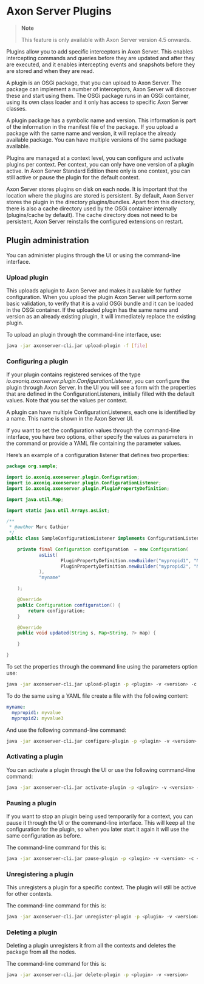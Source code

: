 # Axon Server Plugins
> **Note**
>
> This feature is only available with Axon Server version 4.5 onwards.
>
Plugins allow you to add specific interceptors in Axon Server. This enables intercepting commands and queries before they are updated and after they are executed, and it enables intercepting events and snapshots before they are stored and when they are read.

A plugin is an OSGi package, that you can upload to Axon Server. The package can implement a number of interceptors, Axon Server will discover these and start using them. The OSGi package runs in an OSGi container, using its own class loader and it only has access to specific Axon Server classes.

A plugin package has a symbolic name and version. This information is part of the information in the manifest file of the package. If you upload a package with the same name and version, it will replace the already available package.
You can have multiple versions of the same package available.

Plugins are managed at a context level, you can configure and activate plugins per context. Per context, you can only have one version of a plugin active. In Axon Server Standard Edition there only is one context, you can still active or pause the plugin for the default context.

Axon Server stores plugins on disk on each node. It is important that the location where the plugins are stored is persistent. By default, Axon Server stores the plugin in the directory plugins/bundles. Apart from this directory, there is also a cache directory used by the OSGi container internally (plugins/cache by default). The cache directory does not need to be persistent, Axon Server reinstalls the configured extensions on restart.

## Plugin administration
You can administer plugins through the UI or using the command-line interface.

### Upload plugin

This uploads aplugin to Axon Server and makes it available for further configuration.
When you upload the plugin Axon Server will perform some basic validation, to verify that it is a valid OSGi bundle and it can be loaded in the OSGi container.
If the uploaded plugin has the same name and version as an already existing plugin, it will immediately replace the existing plugin.

To upload an plugin through the command-line interface, use:
```bash
java -jar axonserver-cli.jar upload-plugin -f [file] 
```
### Configuring a plugin
If your plugin contains registered services of the type _io.axoniq.axonserver.plugin.ConfigurationListener_, you can configure the plugin through Axon Server. In the UI you will see a form with the properties that are defined in the ConfigurationListeners, initially filled with the default values. Note that you set the values per context.

A plugin can have multiple ConfigurationListeners, each one is identified by a name. This name is shown in the Axon Server UI.

If you want to set the configuration values through the command-line interface, you have two options, either specify the values as parameters in the command or provide a YAML file containing the parameter values.

Here’s an example of a configuration listener that defines two properties:

```java
package org.sample;

import io.axoniq.axonserver.plugin.Configuration;
import io.axoniq.axonserver.plugin.ConfigurationListener;
import io.axoniq.axonserver.plugin.PluginPropertyDefinition;

import java.util.Map;

import static java.util.Arrays.asList;

/**
 * @author Marc Gathier
 */
public class SampleConfigurationListener implements ConfigurationListener {

    private final Configuration configuration  = new Configuration(
            asList(
                    PluginPropertyDefinition.newBuilder("mypropid1", "My first property").build(),
                    PluginPropertyDefinition.newBuilder("mypropid2", "My second property").build()
            ),
            "myname"

    );

    @Override
    public Configuration configuration() {
        return configuration;
    }

    @Override
    public void updated(String s, Map<String, ?> map) {

    }

}
```

To set the properties through the command line using the parameters option use:
```bash
java -jar axonserver-cli.jar upload-plugin -p <plugin> -v <version> -c <context> -prop myname:mypropid1=myvalue -prop myname:mypropid2=myvalue2
```

To do the same using a YAML file create a file with the following content:
```yaml
myname:
  mypropid1: myvalue
  mypropid2: myvalue3
```

And use the following command-line command:
```bash
java -jar axonserver-cli.jar configure-plugin -p <plugin> -v <version> -c <context> -f <filename>
```
### Activating a plugin

You can activate a plugin through the UI or use the following command-line command:
```bash
java -jar axonserver-cli.jar activate-plugin -p <plugin> -v <version> -c <context> 
```

### Pausing a plugin

If you want to stop an plugin being used temporarily for a context, you can pause it through the UI or the 
command-line interface. This will keep all the configuration for the plugin, so when you later start it again
it will use the same configuration as before. 

The command-line command for this is:
```bash
java -jar axonserver-cli.jar pause-plugin -p <plugin> -v <version> -c <context> 
```

### Unregistering a plugin

This unregisters a plugin for a specific context. The plugin will still be active for other contexts.  

The command-line command for this is:
```bash
java -jar axonserver-cli.jar unregister-plugin -p <plugin> -v <version> -c <context> 
```

### Deleting a plugin

Deleting a plugin unregisters it from all the contexts and deletes the package from all the nodes.

The command-line command for this is:
```bash
java -jar axonserver-cli.jar delete-plugin -p <plugin> -v <version> 
```











